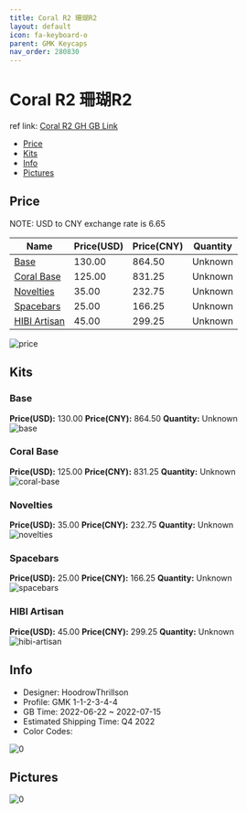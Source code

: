 ```yaml
---
title: Coral R2 珊瑚R2
layout: default
icon: fa-keyboard-o
parent: GMK Keycaps
nav_order: 280830
---
```


# Coral R2 珊瑚R2

ref link: [Coral R2 GH GB Link](https://geekhack.org/index.php?topic=115782.0)

* [Price](#price)
* [Kits](#kits)
* [Info](#info)
* [Pictures](#pictures)

## Price

NOTE: USD to CNY exchange rate is 6.65

| Name          | Price(USD)   |  Price(CNY) | Quantity |
| ------------- | ------------ |  ---------- | -------- |
|[Base](#base)|130.00|864.50|Unknown|
|[Coral Base](#coral-base)|125.00|831.25|Unknown|
|[Novelties](#novelties)|35.00|232.75|Unknown|
|[Spacebars](#spacebars)|25.00|166.25|Unknown|
|[HIBI Artisan](#hibi-artisan)|45.00|299.25|Unknown|

<img src="{{ 'assets/images/gmk-keycaps/Coral-R2/price.png' | relative_url }}" alt="price" class="image featured">

## Kits
### Base  
**Price(USD):** 130.00	**Price(CNY):** 864.50	**Quantity:** Unknown  
<img src="{{ 'assets/images/gmk-keycaps/Coral-R2/kits_pics/base.jpg' | relative_url }}" alt="base" class="image featured">

### Coral Base  
**Price(USD):** 125.00	**Price(CNY):** 831.25	**Quantity:** Unknown  
<img src="{{ 'assets/images/gmk-keycaps/Coral-R2/kits_pics/coral-base.jpg' | relative_url }}" alt="coral-base" class="image featured">

### Novelties  
**Price(USD):** 35.00	**Price(CNY):** 232.75	**Quantity:** Unknown  
<img src="{{ 'assets/images/gmk-keycaps/Coral-R2/kits_pics/novelties.jpg' | relative_url }}" alt="novelties" class="image featured">

### Spacebars  
**Price(USD):** 25.00	**Price(CNY):** 166.25	**Quantity:** Unknown  
<img src="{{ 'assets/images/gmk-keycaps/Coral-R2/kits_pics/spacebars.jpg' | relative_url }}" alt="spacebars" class="image featured">

### HIBI Artisan  
**Price(USD):** 45.00	**Price(CNY):** 299.25	**Quantity:** Unknown  
<img src="{{ 'assets/images/gmk-keycaps/Coral-R2/kits_pics/hibi-artisan.png' | relative_url }}" alt="hibi-artisan" class="image featured">

## Info
* Designer: HoodrowThrillson  
* Profile: GMK 1-1-2-3-4-4  
* GB Time: 2022-06-22 ~ 2022-07-15  
* Estimated Shipping Time: Q4 2022  
* Color Codes:  

<img src="{{ 'assets/images/gmk-keycaps/Coral-R2/0.jpg' | relative_url }}" alt="0" class="image featured">

## Pictures  
<img src="{{ 'assets/images/gmk-keycaps/Coral-R2/rendering_pics/0.jpg' | relative_url }}" alt="0" class="image featured">
